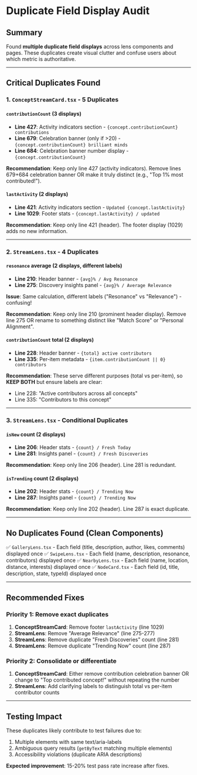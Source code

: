 # Duplicate Field Display Audit

## Summary
Found **multiple duplicate field displays** across lens components and pages. These duplicates create visual clutter and confuse users about which metric is authoritative.

---

## Critical Duplicates Found

### 1. `ConceptStreamCard.tsx` - 5 Duplicates

#### `contributionCount` (3 displays)
- **Line 427**: Activity indicators section - `{concept.contributionCount} contributions`
- **Line 679**: Celebration banner (only if >20) - `{concept.contributionCount} brilliant minds`
- **Line 684**: Celebration banner number display - `{concept.contributionCount}`

**Recommendation**: Keep only line 427 (activity indicators). Remove lines 679+684 celebration banner OR make it truly distinct (e.g., "Top 1% most contributed!").

#### `lastActivity` (2 displays)
- **Line 421**: Activity indicators section - `Updated {concept.lastActivity}`
- **Line 1029**: Footer stats - `{concept.lastActivity} / updated`

**Recommendation**: Keep only line 421 (header). The footer display (1029) adds no new information.

---

### 2. `StreamLens.tsx` - 4 Duplicates

#### `resonance` average (2 displays, different labels)
- **Line 210**: Header banner - `{avg}% / Avg Resonance`
- **Line 275**: Discovery insights panel - `{avg}% / Average Relevance`

**Issue**: Same calculation, different labels ("Resonance" vs "Relevance") - confusing!

**Recommendation**: Keep only line 210 (prominent header display). Remove line 275 OR rename to something distinct like "Match Score" or "Personal Alignment".

#### `contributionCount` total (2 displays)
- **Line 228**: Header banner - `{total} active contributors`
- **Line 335**: Per-item metadata - `{item.contributionCount || 0} contributors`

**Recommendation**: These serve different purposes (total vs per-item), so **KEEP BOTH** but ensure labels are clear:
  - Line 228: "Active contributors across all concepts"
  - Line 335: "Contributors to this concept"

---

### 3. `StreamLens.tsx` - Conditional Duplicates

#### `isNew` count (2 displays)
- **Line 206**: Header stats - `{count} / Fresh Today`
- **Line 281**: Insights panel - `{count} / Fresh Discoveries`

**Recommendation**: Keep only line 206 (header). Line 281 is redundant.

#### `isTrending` count (2 displays)
- **Line 202**: Header stats - `{count} / Trending Now`
- **Line 287**: Insights panel - `{count} / Trending Now`

**Recommendation**: Keep only line 202 (header). Line 287 is exact duplicate.

---

## No Duplicates Found (Clean Components)

✅ `GalleryLens.tsx` - Each field (title, description, author, likes, comments) displayed once
✅ `SwipeLens.tsx` - Each field (name, description, resonance, contributors) displayed once
✅ `NearbyLens.tsx` - Each field (name, location, distance, interests) displayed once
✅ `NodeCard.tsx` - Each field (id, title, description, state, typeId) displayed once

---

## Recommended Fixes

### Priority 1: Remove exact duplicates
1. **ConceptStreamCard**: Remove footer `lastActivity` (line 1029)
2. **StreamLens**: Remove "Average Relevance" (line 275-277)
3. **StreamLens**: Remove duplicate "Fresh Discoveries" count (line 281)
4. **StreamLens**: Remove duplicate "Trending Now" count (line 287)

### Priority 2: Consolidate or differentiate
1. **ConceptStreamCard**: Either remove contribution celebration banner OR change to "Top contributed concept!" without repeating the number
2. **StreamLens**: Add clarifying labels to distinguish total vs per-item contributor counts

---

## Testing Impact

These duplicates likely contribute to test failures due to:
1. Multiple elements with same text/aria-labels
2. Ambiguous query results (`getByText` matching multiple elements)
3. Accessibility violations (duplicate ARIA descriptions)

**Expected improvement**: 15-20% test pass rate increase after fixes.

